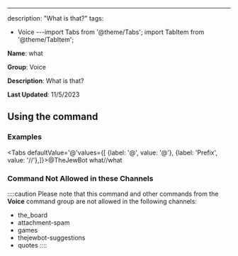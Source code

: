 ---
description: "What is that?"
tags:
  - Voice
---import Tabs from '@theme/Tabs';
import TabItem from '@theme/TabItem';

**Name**: what

**Group**: Voice

**Description**: What is that?

**Last Updated**: 11/5/2023

## Using the command

### Examples
<Tabs defaultValue='@'values={[ {label: '@', value: '@'}, {label: 'Prefix', value: '//'},]}><TabItem value='@'>@TheJewBot what</TabItem><TabItem value='//'>//what</TabItem></Tabs>

### Command Not Allowed in these Channels
::::caution Please note that this command and other commands from the **Voice** command group are not allowed in the following channels:
- the_board
- attachment-spam
- games
- thejewbot-suggestions
- quotes
::::